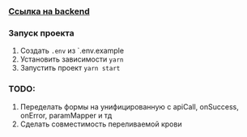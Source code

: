 ### [Cсылка на backend](https://github.com/Dispersioned/blood-donations-backend)

### Запуск проекта
1. Создать `.env` из `.env.example
3. Установить зависимости `yarn`
4. Запустить проект `yarn start`

### TODO:
1. Переделать формы на унифицированную с apiCall, onSuccess, onError, paramMapper и тд
2. Сделать совместимость переливаемой крови